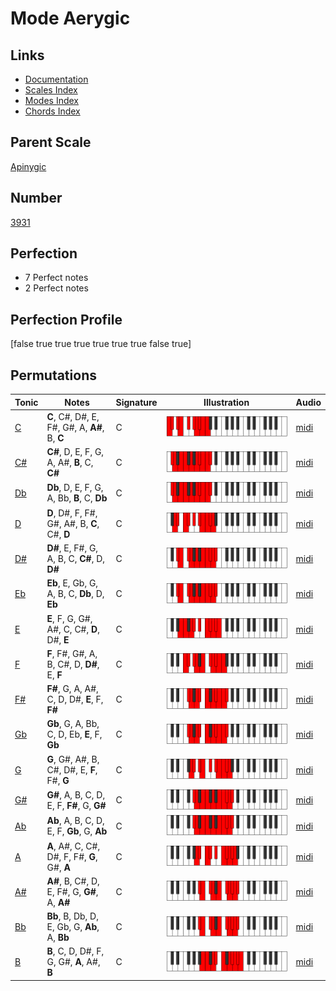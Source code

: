 # Mode Aerygic

## Links

- [Documentation](index.md)
- [Scales Index](Scales.md)
- [Modes Index](Modes.md)
- [Chords Index](Chords.md)

## Parent Scale

[Apinygic](ScaleApinygic.md)

## Number

[3931](https://ianring.com/musictheory/scales/3931)

## Perfection

- 7 Perfect notes
- 2 Perfect notes

## Perfection Profile

[false true true true true true true false true]

## Permutations

| Tonic | Notes | Signature | Illustration | Audio |
|-------|-------|-----------|--------------|-------|
| [C](ModeCNaturalAerygic.md) | **C**, C#, D#, E, F#, G#, A, **A#**, B, **C** | C | ![CNaturalAerygic](ModeCNaturalAerygic.png) | [midi](https://github.com/edipermadi/music/blob/main/docs/ModeCNaturalAerygic.mid?raw=true) |
| [C#](ModeCSharpAerygic.md) | **C#**, D, E, F, G, A, A#, **B**, C, **C#** | C | ![CSharpAerygic](ModeCSharpAerygic.png) | [midi](https://github.com/edipermadi/music/blob/main/docs/ModeCSharpAerygic.mid?raw=true) |
| [Db](ModeDFlatAerygic.md) | **Db**, D, E, F, G, A, Bb, **B**, C, **Db** | C | ![DFlatAerygic](ModeDFlatAerygic.png) | [midi](https://github.com/edipermadi/music/blob/main/docs/ModeDFlatAerygic.mid?raw=true) |
| [D](ModeDNaturalAerygic.md) | **D**, D#, F, F#, G#, A#, B, **C**, C#, **D** | C | ![DNaturalAerygic](ModeDNaturalAerygic.png) | [midi](https://github.com/edipermadi/music/blob/main/docs/ModeDNaturalAerygic.mid?raw=true) |
| [D#](ModeDSharpAerygic.md) | **D#**, E, F#, G, A, B, C, **C#**, D, **D#** | C | ![DSharpAerygic](ModeDSharpAerygic.png) | [midi](https://github.com/edipermadi/music/blob/main/docs/ModeDSharpAerygic.mid?raw=true) |
| [Eb](ModeEFlatAerygic.md) | **Eb**, E, Gb, G, A, B, C, **Db**, D, **Eb** | C | ![EFlatAerygic](ModeEFlatAerygic.png) | [midi](https://github.com/edipermadi/music/blob/main/docs/ModeEFlatAerygic.mid?raw=true) |
| [E](ModeENaturalAerygic.md) | **E**, F, G, G#, A#, C, C#, **D**, D#, **E** | C | ![ENaturalAerygic](ModeENaturalAerygic.png) | [midi](https://github.com/edipermadi/music/blob/main/docs/ModeENaturalAerygic.mid?raw=true) |
| [F](ModeFNaturalAerygic.md) | **F**, F#, G#, A, B, C#, D, **D#**, E, **F** | C | ![FNaturalAerygic](ModeFNaturalAerygic.png) | [midi](https://github.com/edipermadi/music/blob/main/docs/ModeFNaturalAerygic.mid?raw=true) |
| [F#](ModeFSharpAerygic.md) | **F#**, G, A, A#, C, D, D#, **E**, F, **F#** | C | ![FSharpAerygic](ModeFSharpAerygic.png) | [midi](https://github.com/edipermadi/music/blob/main/docs/ModeFSharpAerygic.mid?raw=true) |
| [Gb](ModeGFlatAerygic.md) | **Gb**, G, A, Bb, C, D, Eb, **E**, F, **Gb** | C | ![GFlatAerygic](ModeGFlatAerygic.png) | [midi](https://github.com/edipermadi/music/blob/main/docs/ModeGFlatAerygic.mid?raw=true) |
| [G](ModeGNaturalAerygic.md) | **G**, G#, A#, B, C#, D#, E, **F**, F#, **G** | C | ![GNaturalAerygic](ModeGNaturalAerygic.png) | [midi](https://github.com/edipermadi/music/blob/main/docs/ModeGNaturalAerygic.mid?raw=true) |
| [G#](ModeGSharpAerygic.md) | **G#**, A, B, C, D, E, F, **F#**, G, **G#** | C | ![GSharpAerygic](ModeGSharpAerygic.png) | [midi](https://github.com/edipermadi/music/blob/main/docs/ModeGSharpAerygic.mid?raw=true) |
| [Ab](ModeAFlatAerygic.md) | **Ab**, A, B, C, D, E, F, **Gb**, G, **Ab** | C | ![AFlatAerygic](ModeAFlatAerygic.png) | [midi](https://github.com/edipermadi/music/blob/main/docs/ModeAFlatAerygic.mid?raw=true) |
| [A](ModeANaturalAerygic.md) | **A**, A#, C, C#, D#, F, F#, **G**, G#, **A** | C | ![ANaturalAerygic](ModeANaturalAerygic.png) | [midi](https://github.com/edipermadi/music/blob/main/docs/ModeANaturalAerygic.mid?raw=true) |
| [A#](ModeASharpAerygic.md) | **A#**, B, C#, D, E, F#, G, **G#**, A, **A#** | C | ![ASharpAerygic](ModeASharpAerygic.png) | [midi](https://github.com/edipermadi/music/blob/main/docs/ModeASharpAerygic.mid?raw=true) |
| [Bb](ModeBFlatAerygic.md) | **Bb**, B, Db, D, E, Gb, G, **Ab**, A, **Bb** | C | ![BFlatAerygic](ModeBFlatAerygic.png) | [midi](https://github.com/edipermadi/music/blob/main/docs/ModeBFlatAerygic.mid?raw=true) |
| [B](ModeBNaturalAerygic.md) | **B**, C, D, D#, F, G, G#, **A**, A#, **B** | C | ![BNaturalAerygic](ModeBNaturalAerygic.png) | [midi](https://github.com/edipermadi/music/blob/main/docs/ModeBNaturalAerygic.mid?raw=true) |
